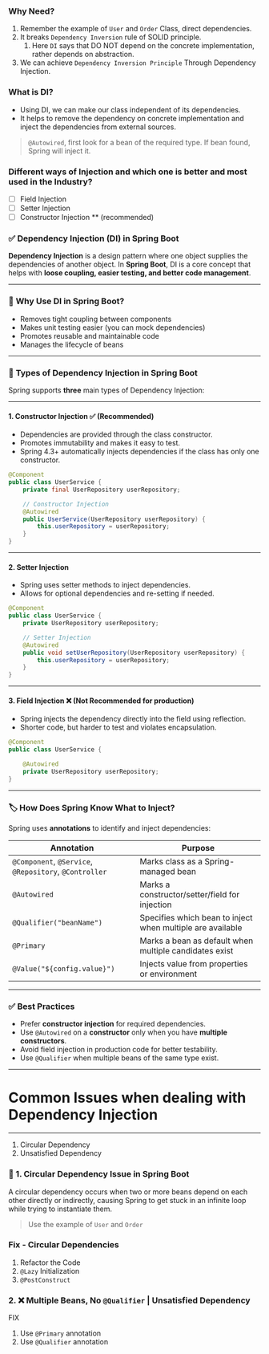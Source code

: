 ### Why Need?

1. Remember the example of `User` and `Order` Class, direct dependencies.
2. It breaks `Dependency Inversion` rule of SOLID principle.
	1. Here `DI` says that DO NOT depend on the concrete implementation, rather depends on abstraction.
3. We can achieve `Dependency Inversion Principle` Through Dependency Injection.
### What is DI?

- Using DI, we can make our class independent of its dependencies.
- It helps to remove the dependency on concrete implementation and inject the dependencies from external sources.

> `@Autowired`, first look for a bean of the required type.
> 	If bean found, Spring will inject it.
### Different ways of Injection and which one is better and most used in the Industry?

- [ ] Field Injection
- [ ] Setter Injection
- [ ] Constructor Injection ** (recommended)
      
### ✅ **Dependency Injection (DI) in Spring Boot**
**Dependency Injection** is a design pattern where one object supplies the dependencies of another object. In **Spring Boot**, DI is a core concept that helps with **loose coupling, easier testing, and better code management**.

---

### 🔧 **Why Use DI in Spring Boot?**
- Removes tight coupling between components
- Makes unit testing easier (you can mock dependencies)
- Promotes reusable and maintainable code
- Manages the lifecycle of beans
---
### 🧩 **Types of Dependency Injection in Spring Boot**
Spring supports **three** main types of Dependency Injection:

---
#### 1. **Constructor Injection** ✅ (Recommended)

- Dependencies are provided through the class constructor.
- Promotes immutability and makes it easy to test.
- Spring 4.3+ automatically injects dependencies if the class has only one constructor.

```java
@Component
public class UserService {
    private final UserRepository userRepository;

    // Constructor Injection
    @Autowired
    public UserService(UserRepository userRepository) {
        this.userRepository = userRepository;
    }
}
```

---
#### 2. **Setter Injection**
- Spring uses setter methods to inject dependencies.
- Allows for optional dependencies and re-setting if needed.

```java
@Component
public class UserService {
    private UserRepository userRepository;

    // Setter Injection
    @Autowired
    public void setUserRepository(UserRepository userRepository) {
        this.userRepository = userRepository;
    }
}
```

---
#### 3. **Field Injection** ❌ (Not Recommended for production)

- Spring injects the dependency directly into the field using reflection.
- Shorter code, but harder to test and violates encapsulation.
    
```java
@Component
public class UserService {

    @Autowired
    private UserRepository userRepository;
}
```
---
### 🏷️ **How Does Spring Know What to Inject?**

Spring uses **annotations** to identify and inject dependencies:

|Annotation|Purpose|
|---|---|
|`@Component`, `@Service`, `@Repository`, `@Controller`|Marks class as a Spring-managed bean|
|`@Autowired`|Marks a constructor/setter/field for injection|
|`@Qualifier("beanName")`|Specifies which bean to inject when multiple are available|
|`@Primary`|Marks a bean as default when multiple candidates exist|
|`@Value("${config.value}")`|Injects value from properties or environment|

---
### ✅ **Best Practices**
- Prefer **constructor injection** for required dependencies.
- Use `@Autowired` on a **constructor** only when you have **multiple constructors**.
- Avoid field injection in production code for better testability.
- Use `@Qualifier` when multiple beans of the same type exist.

---
#               Common Issues when dealing with Dependency Injection
---

1. Circular Dependency
2. Unsatisfied Dependency
### 🔄 1. Circular Dependency Issue in Spring Boot
A circular dependency occurs when two or more beans depend on each other directly or indirectly, causing Spring to get stuck in an infinite loop while trying to instantiate them.

> Use the example of `User` and `Order`

### Fix - Circular Dependencies
1. Refactor the Code
2. `@Lazy` Initialization
3. `@PostConstruct`

### 2. ❌ **Multiple Beans, No `@Qualifier`** | Unsatisfied Dependency

FIX
1. Use `@Primary` annotation
2. Use `@Qualifier` annotation


